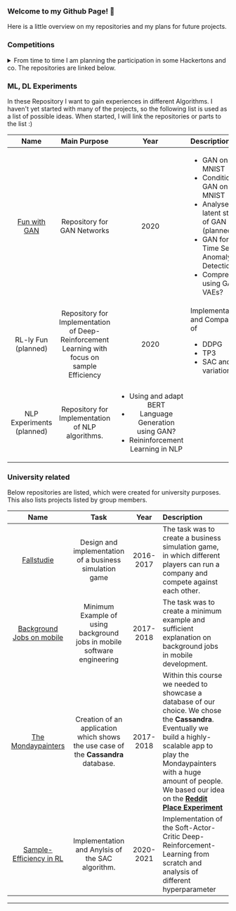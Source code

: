 ### Welcome to my Github Page! 👋

Here is a little overview on my repositories and my plans for future projects.

### Competitions
<details>
  <summary>
From time to time I am planning the participation in some Hackertons and co. The repositories are linked below.</summary>
  
  | Name   | Competition | Year | Description
  |:---:   | :---:       |  :---: |:---
  | [SmartQ](https://github.com/sukram42/SmartQ) | [hackatum 2020](https://devpost.com/software/smartqueue-4im8hf ) | 2020|Application to keep track on the amount of people within a shop
  | [Datamining Cup](https://github.com/sukram42/tum-prudsys-datamining-cup) | [Prudsys Datamining Cup 2020](https://www.data-mining-cup.com/dmc-2020/) | 2020 | Prediction of future demand of an auctioneer's website.

</details>


### ML, DL Experiments
In these Repository I want to gain experiences in different Algorithms. I haven't yet started with many of the projects, so the following list is used as a list of possible ideas. When started, I will link the repositories or parts to the list :)

| Name   | Main Purpose | Year | Description
|:---:   | :---: | :---: |  :---
| [Fun with GAN](https://github.com/sukram42/project-fun-with-GAN) | Repository for GAN Networks |2020| <ul><li>GAN on MNIST</li><li>Conditioned GAN on MNIST</li><li>Analyse of latent state of GAN (planned)</li><li>GAN for Time Series Anomaly Detection</li><li>Compression using GAN or VAEs? </li></ul>
| RL-ly Fun (planned) | Repository for Implementation of Deep-Reinforcement Learning with focus on sample Efficiency |2020| Implementation and Comparison of <ul><li>DDPG</li><li>TP3</li><li>SAC and variations</li></ul>
| NLP Experiments (planned) | Repository for Implementation of NLP algorithms. | <ul><li>Using and adapt BERT</li><li>Language Generation using GAN?</li><li>Reininforcement Learning in NLP</li></ul>

### University related
Below repositories are listed, which were created for university purposes. This also lists projects listed by group members.

| Name   | Task | Year | Description
|:---:   | :---: |  :---: | :---
| [Fallstudie](https://github.com/sukram42/Fallstudie) | Design and implementation of a business simulation game | 2016-2017 | The task was to create a business simulation game, in which different players can run a company and compete against each other.
| [Background Jobs on mobile](https://github.com/sukram42/mobile1_pfisterer_backgroundjobs)| Minimum Example of using background jobs in mobile software engineering | 2017-2018 | The task was to create a minimum example and sufficient explanation on background jobs in mobile development.
| [The Mondaypainters](https://github.com/TimMaa/project-bladerunner)| Creation of an application which shows the use case of the __Cassandra__ database. | 2017-2018 | Within this course we needed to showcase a database of our choice. We chose the __Cassandra__. Eventually we build a highly-scalable app to play the Mondaypainters with a huge amount of people. We based our idea on the [**Reddit Place Experiment**](https://en.wikipedia.org/wiki/Place_(Reddit))
| [Sample-Efficiency in RL](https://github.com/davelbit/DTU-RL-Sample-Efficiency) | Implementation and Anylsis of the SAC algorithm. | 2020-2021 | Implementation of the Soft-Actor-Critic Deep-Reinforcement-Learning from scratch and analysis of different hyperparameter

---


